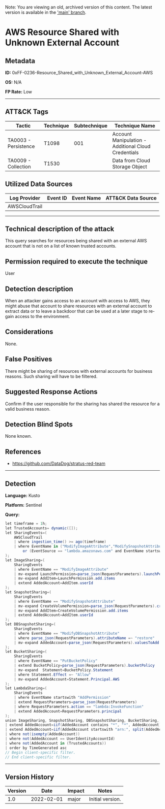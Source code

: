 Note: You are viewing an old, archived version of this content. The latest version is available in the ['main' branch](https://github.com/FalconForceTeam/FalconFriday/blob/main/0xFF-0236-Resource_Shared_with_Unknown_External_Account-AWS.md).

# AWS Resource Shared with Unknown External Account

## Metadata
**ID:** 0xFF-0236-Resource_Shared_with_Unknown_External_Account-AWS

**OS:** N/A

**FP Rate:** Low

---

## ATT&CK Tags

| Tactic | Technique | Subtechnique | Technique Name |
|---|---|---| --- |
| TA0003 - Persistence | T1098 | 001 | Account Manipulation - Additional Cloud Credentials|
| TA0009 - Collection | T1530 |  | Data from Cloud Storage Object|

## Utilized Data Sources

| Log Provider | Event ID | Event Name | ATT&CK Data Source |
|---------|---------|----------|---------|
|AWSCloudTrail||||
---

## Technical description of the attack
​This query searches for resources being shared with an external AWS account that is not on a list of known trusted accounts.


## Permission required to execute the technique
User

## Detection description
When an attacker gains access to an account with access to AWS, they might abuse that account to share resources with an external account to extract data or to leave a backdoor that can be used at a later stage to re-gain access to the environment.


## Considerations
None.


## False Positives
There might be sharing of resources with external accounts for business reasons. Such sharing will have to be filtered.


## Suggested Response Actions
Confirm if the user responsible for the sharing has shared the resource for a valid business reason.


## Detection Blind Spots
None known.


## References
* https://github.com/DataDog/stratus-red-team

---

## Detection

**Language:** Kusto

**Platform:** Sentinel

**Query:**
```C#
let timeframe = 1h;
let TrustedAccounts= dynamic([]);
let SharingEvents=(
    AWSCloudTrail
    | where ingestion_time() >= ago(timeframe)
    | where EventName in ("ModifyImageAttribute","ModifySnapshotAttribute","ModifyDBSnapshotAttribute","PutBucketPolicy")
        or (EventSource == "lambda.amazonaws.com" and EventName startswith "AddPermission")
);
let ImageSharing=(
    SharingEvents
    | where EventName == "ModifyImageAttribute"
    | mv-expand LaunchPermission=parse_json(RequestParameters).launchPermission
    | mv-expand AddItem=LaunchPermission.add.items
    | extend AddedAccount=AddItem.userId
);
let SnapshotSharing=(
    SharingEvents
    | where EventName == "ModifySnapshotAttribute"
    | mv-expand CreateVolumePermission=parse_json(RequestParameters).createVolumePermission
    | mv-expand AddItem=CreateVolumePermission.add.items
    | extend AddedAccount=AddItem.userId
);
let DBSnapshotSharing=(
    SharingEvents
    | where EventName == "ModifyDBSnapshotAttribute"
    | where parse_json(RequestParameters).attributeName =~ "restore"
    | mv-expand AddedAccount=parse_json(RequestParameters).valuesToAdd
);
let BucketSharing=(
    SharingEvents
    | where EventName == "PutBucketPolicy"
    | extend BucketPolicy=parse_json(RequestParameters).bucketPolicy
    | mv-expand  Statement=BucketPolicy.Statement
    | where Statement.Effect =~ "Allow"
    | mv-expand AddedAccount=Statement.Principal.AWS
);
let LambdaSharing=(
    SharingEvents
    | where EventName startswith "AddPermission"
    | extend RequestParameters=parse_json(RequestParameters)
    | where RequestParameters.action == "lambda:InvokeFunction"
    | extend AddedAccount=RequestParameters.principal
);
union ImageSharing, SnapshotSharing, DBSnapshotSharing, BucketSharing, LambdaSharing
| extend AddedAccount=iif(AddedAccount contains "*", "*", AddedAccount)
| extend AddedAccount=iif(AddedAccount startswith "arn:", split(AddedAccount, ":")[4], AddedAccount)
| where not(isempty(AddedAccount))
| where not(AddedAccount == UserIdentityAccountId)
| where not(AddedAccount in (TrustedAccounts))
| order by TimeGenerated asc
// Begin client-specific filter.
// End client-specific filter.
```


---

## Version History
| Version | Date | Impact | Notes |
|---------|------|--------|------|
| 1.0  | 2022-02-01| major | Initial version. |
